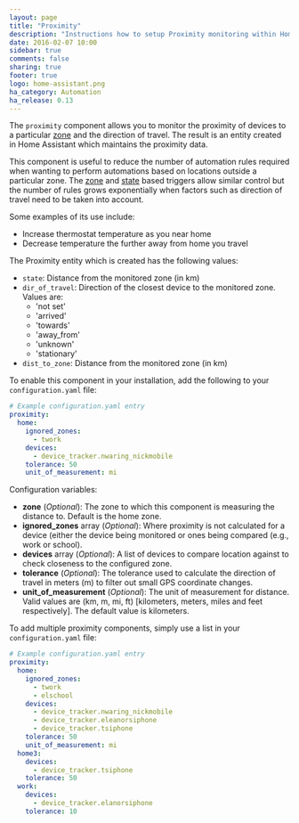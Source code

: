 ```yaml
---
layout: page
title: "Proximity"
description: "Instructions how to setup Proximity monitoring within Home Assistant."
date: 2016-02-07 10:00
sidebar: true
comments: false
sharing: true
footer: true
logo: home-assistant.png
ha_category: Automation
ha_release: 0.13
---
```


The `proximity` component allows you to monitor the proximity of devices to a particular [zone](/components/zone/) and the direction of travel. The result is an entity created in Home Assistant which maintains the proximity data.

This component is useful to reduce the number of automation rules required when wanting to perform automations based on locations outside a particular zone. The [zone](/getting-started/automation-trigger/#zone-trigger) and [state](/getting-started/automation-trigger/#state-trigger) based triggers allow similar control but the number of rules grows exponentially when factors such as direction of travel need to be taken into account.

Some examples of its use include:

- Increase thermostat temperature as you near home
- Decrease temperature the further away from home you travel

The Proximity entity which is created has the following values:

- `state`: Distance from the monitored zone (in km)
- `dir_of_travel`: Direction of the closest device to the monitored zone. Values are:
  - 'not set'
  - 'arrived'
  - 'towards'
  - 'away_from'
  - 'unknown'
  - 'stationary'
- `dist_to_zone`: Distance from the monitored zone (in km)

To enable this component in your installation, add the following to your `configuration.yaml` file:

```yaml
# Example configuration.yaml entry
proximity:
  home: 
    ignored_zones:
      - twork
    devices:
      - device_tracker.nwaring_nickmobile
    tolerance: 50
    unit_of_measurement: mi
```

Configuration variables:

- **zone** (*Optional*): The zone to which this component is measuring the distance to. Default is the home zone.
- **ignored_zones** array (*Optional*): Where proximity is not calculated for a device (either the device being monitored or ones being compared (e.g., work or school).
- **devices** array (*Optional*): A list of devices to compare location against to check closeness to the configured zone.
- **tolerance** (*Optional*): The tolerance used to calculate the direction of travel in meters (m) to filter out small GPS coordinate changes.
- **unit_of_measurement** (*Optional*): The unit of measurement for distance. Valid values are (km, m, mi, ft) [kilometers, meters, miles and feet respectively]. The default value is kilometers.

To add multiple proximity components, simply use a list in your `configuration.yaml` file:

```yaml
# Example configuration.yaml entry
proximity:
  home:
    ignored_zones:
      - twork
      - elschool
    devices:
      - device_tracker.nwaring_nickmobile
      - device_tracker.eleanorsiphone
      - device_tracker.tsiphone
    tolerance: 50
    unit_of_measurement: mi
  home3:
    devices:
      - device_tracker.tsiphone
    tolerance: 50
  work:
    devices:
      - device_tracker.elanorsiphone
    tolerance: 10
```
